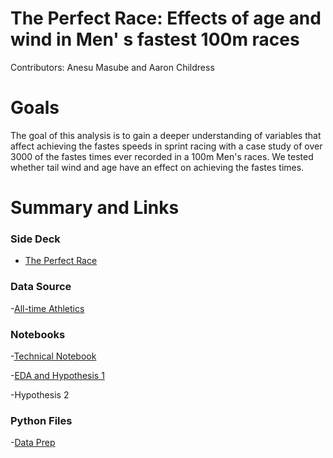 # The Perfect Race: Effects of age and wind in Men' s fastest 100m races

Contributors: Anesu Masube and Aaron Childress

# Goals

The goal of this analysis is to gain a deeper understanding of variables that affect achieving the fastes speeds in sprint racing with a case study of over 3000 of the fastes times ever recorded in a 100m Men's races. We tested whether tail wind and age have an effect on achieving the fastes times.

# Summary and Links

### Side Deck 
- [The Perfect Race](https://github.com/achildress83/The-Perfect-Race/blob/master/the_perfect_race.pdf)

### Data Source
-[All-time Athletics](http://www.alltime-athletics.com/m_100ok.htm)
			 
### Notebooks

-[Technical Notebook](https://github.com/achildress83/The-Perfect-Race/blob/master/The%20Perfect%20Race.ipynb)

-[EDA and Hypothesis 1](https://github.com/achildress83/The-Perfect-Race/blob/master/winning_times.ipynb)

-Hypothesis 2

### Python Files 


-[Data Prep](https://github.com/achildress83/The-Perfect-Race/blob/master/Data%20Prep.ipynb)
